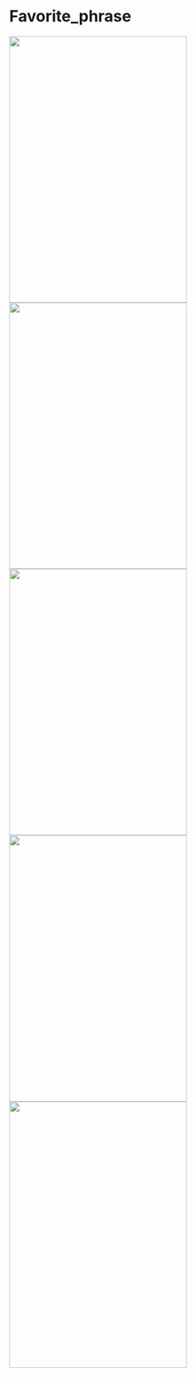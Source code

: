 # Favorite_phrase




<img src="https://user-images.githubusercontent.com/79197092/122663020-6901e000-d1d2-11eb-8fea-9ce2faf1fd73.jpg" width="320" height="480">
<img src="https://user-images.githubusercontent.com/79197092/122663023-7f0fa080-d1d2-11eb-8e87-49434a32d1b9.jpg" width="320" height="480">
<img src="https://user-images.githubusercontent.com/79197092/122663036-92227080-d1d2-11eb-8601-42d1c3958887.jpg" width="320" height="480">
<img src="https://user-images.githubusercontent.com/79197092/122663042-9d759c00-d1d2-11eb-94cf-e800394f6096.jpg" width="320" height="480">
<img src="https://user-images.githubusercontent.com/79197092/122662924-b762af00-d1d1-11eb-99e7-3c8b13a2a7b9.jpg" width="320" height="480">
